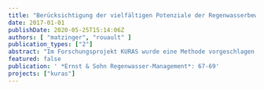 ```yaml
---
title: "Berücksichtigung der vielfältigen Potenziale der Regenwasserbewirtschaftung in der Planung - Ergebnisse aus dem Verbundprojekt KURAS"
date: 2017-01-01
publishDate: 2020-05-25T15:14:06Z
authors: [ "matzinger", "rouault" ]
publication_types: ["2"]
abstract: "Im Forschungsprojekt KURAS wurde eine Methode vorgeschlagen, mit der Maßnahmen der Regenwasserbewirtschaftung für konkrete Stadtquartiere ausgewählt und platziert werden können. Hinsichtlich der möglichen Ziele betrachtet die Methode Effekte auf Umwelt (Oberflächengewässer, Grundwasser, Biodiversität) und Bewohner (Stadtklima, Freiraumqualität, Gebäudeebene) sowie den Aufwand an Kosten und Ressourcen."
featured: false
publication: ' *Ernst & Sohn Regenwasser-Management*: 67-69'
projects: ["kuras"]
---
```


